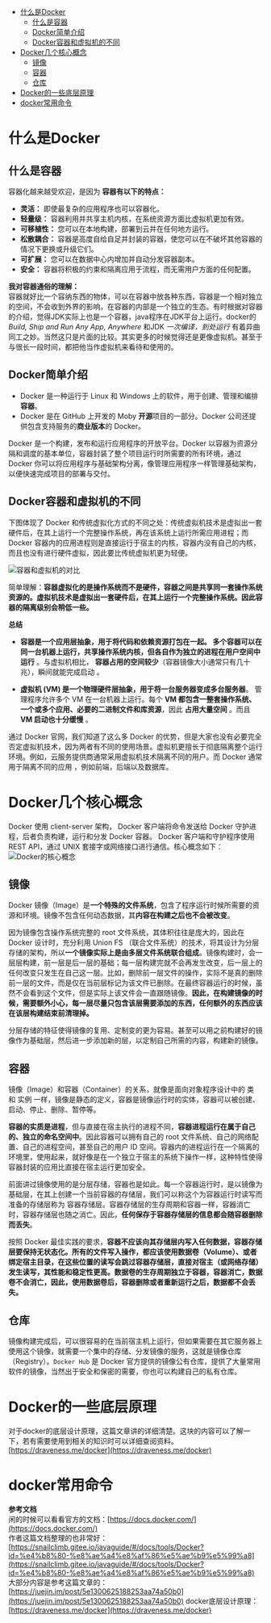 <!-- TOC -->

- [什么是Docker](#什么是docker)
  - [什么是容器](#什么是容器)
  - [Docker简单介绍](#docker简单介绍)
  - [Docker容器和虚拟机的不同](#docker容器和虚拟机的不同)
- [Docker几个核心概念](#docker几个核心概念)
  - [镜像](#镜像)
  - [容器](#容器)
  - [仓库](#仓库)
- [Docker的一些底层原理](#docker的一些底层原理)
- [docker常用命令](#docker常用命令)

<!-- /TOC -->
# 什么是Docker

## 什么是容器

容器化越来越受欢迎，是因为 **容器有以下的特点：**
- **灵活：** 即使最复杂的应用程序也可以容器化。   
- **轻量级：** 容器利用并共享主机内核，在系统资源方面比虚拟机更加有效。
- **可移植性：** 您可以在本地构建，部署到云并在任何地方运行。
- **松散耦合：** 容器是高度自给自足并封装的容器，使您可以在不破坏其他容器的情况下更换或升级它们。
- **可扩展：** 您可以在数据中心内增加并自动分发容器副本。
- **安全：** 容器将积极的约束和隔离应用于流程，而无需用户方面的任何配置。

**我对容器通俗的理解：**   
容器就好比一个容纳东西的物体，可以在容器中放各种东西，容器是一个相对独立的空间，不会收到外界的影响，在容器的内部是一个独立的生态。有时根据对容器的介绍，觉得JDK实际上也是一个容器，java程序在JDK平台上运行。docker的 *Build, Ship and Run Any App, Anywhere* 和JDK *一次编译，到处运行* 有着异曲同工之妙。当然这只是片面的比较。其实更多的时候觉得还是更像虚拟机。甚至于与很长一段时间，都把他当作虚拟机来看待和使用的。

## Docker简单介绍

- Docker 是一种运行于 Linux 和 Windows 上的软件，用于创建、管理和编排**容器**。
- Docker 是在 GitHub 上开发的 Moby **开源**项目的一部分。Docker 公司还提供包含支持服务的**商业版本**的 Docker。

Docker 是一个构建，发布和运行应用程序的开放平台。Docker 以容器为资源分隔和调度的基本单位，容器封装了整个项目运行时所需要的所有环境，通过 Docker 你可以将应用程序与基础架构分离，像管理应用程序一样管理基础架构，以便快速完成项目的部署与交付。

## Docker容器和虚拟机的不同

下图体现了 Docker 和传统虚拟化方式的不同之处：传统虚拟机技术是虚拟出一套硬件后，在其上运行一个完整操作系统，再在该系统上运行所需应用进程；而 Docker 容器内的应用进程则是直接运行于宿主的内核，容器内没有自己的内核，而且也没有进行硬件虚拟，因此要比传统虚拟机更为轻便。

![容器和虚拟机的对比](http://sunyanping.gitee.io/it-keep/ASSET/容器和虚拟机的对比.jpg)

简单理解：**容器虚拟化的是操作系统而不是硬件，容器之间是共享同一套操作系统资源的。虚拟机技术是虚拟出一套硬件后，在其上运行一个完整操作系统。因此容器的隔离级别会稍低一些。**

**总结**   
- **容器是一个应用层抽象，用于将代码和依赖资源打包在一起。 多个容器可以在同一台机器上运行，共享操作系统内核，但各自作为独立的进程在用户空间中运行** 。与虚拟机相比， **容器占用的空间较少**（容器镜像大小通常只有几十兆），瞬间就能完成启动 。

- **虚拟机 (VM) 是一个物理硬件层抽象，用于将一台服务器变成多台服务器**。 管理程序允许多个 VM 在一台机器上运行。每个 **VM 都包含一整套操作系统、一个或多个应用、必要的二进制文件和库资源**，因此 **占用大量空间** 。而且 **VM 启动也十分缓慢** 。

通过 Docker 官网，我们知道了这么多 Docker 的优势，但是大家也没有必要完全否定虚拟机技术，因为两者有不同的使用场景。虚拟机更擅长于彻底隔离整个运行环境。例如，云服务提供商通常采用虚拟机技术隔离不同的用户。而 Docker 通常用于隔离不同的应用 ，例如前端，后端以及数据库。

# Docker几个核心概念
Docker 使用 client-server 架构， Docker 客户端将命令发送给 Docker 守护进程，后者负责构建，运行和分发 Docker 容器。 Docker 客户端和守护程序使用 REST API，通过 UNIX 套接字或网络接口进行通信。核心概念如下：
![Docker的核心概念](http://sunyanping.gitee.io/it-keep/ASSET/Docker的核心概念.jpg)

## 镜像

Docker 镜像（Image）是**一个特殊的文件系统**，包含了程序运行时候所需要的资源和环境。镜像不包含任何动态数据，其**内容在构建之后也不会被改变**。

因为镜像包含操作系统完整的 root 文件系统，其体积往往是庞大的，因此在 Docker 设计时，充分利用 Union FS （联合文件系统）的技术，将其设计为分层存储的架构，所以**一个镜像实际上是由多层文件系统联合组成**。镜像构建时，会一层层构建，前一层是后一层的基础；每一层构建完就不会再发生改变，后一层上的任何改变只发生在自己这一层。比如，删除前一层文件的操作，实际不是真的删除前一层的文件，而是仅在当前层标记为该文件已删除。在最终容器运行的时候，虽然不会看到这个文件，但是实际上该文件会一直跟随镜像。**因此，在构建镜像的时候，需要额外小心，每一层尽量只包含该层需要添加的东西，任何额外的东西应该在该层构建结束前清理掉。**

分层存储的特征使得镜像的复用、定制变的更为容易。甚至可以用之前构建好的镜像作为基础层，然后进一步添加新的层，以定制自己所需的内容，构建新的镜像。

## 容器
镜像（Image）和容器（Container）的关系，就像是面向对象程序设计中的 类 和 实例 一样，镜像是静态的定义，容器是镜像运行时的实体，容器可以被创建、启动、停止、删除、暂停等。

**容器的实质是进程**，但与直接在宿主执行的进程不同，**容器进程运行在属于自己的、独立的命名空间中**。因此容器可以拥有自己的 root 文件系统、自己的网络配置、自己的进程空间，甚至自己的用户 ID 空间。容器内的进程运行在一个隔离的环境里，使用起来，就好像是在一个独立于宿主的系统下操作一样，这种特性使得容器封装的应用比直接在宿主运行更加安全。

前面讲过镜像使用的是分层存储，容器也是如此。每一个容器运行时，是以镜像为基础层，在其上创建一个当前容器的存储层，我们可以称这个为容器运行时读写而准备的存储层称为 容器存储层。容器存储层的生存周期和容器一样，容器消亡时，容器存储层也随之消亡。因此，**任何保存于容器存储层的信息都会随容器删除而丢失**。

按照 Docker 最佳实践的要求，**容器不应该向其存储层内写入任何数据，容器存储层要保持无状态化。所有的文件写入操作，都应该使用数据卷（Volume）、或者绑定宿主目录，在这些位置的读写会跳过容器存储层，直接对宿主（或网络存储）发生读写，其性能和稳定性更高。数据卷的生存周期独立于容器，容器消亡，数据卷不会消亡，因此，使用数据卷后，容器删除或者重新运行之后，数据都不会丢失。**

## 仓库
镜像构建完成后，可以很容易的在当前宿主机上运行，但如果需要在其它服务器上使用这个镜像，就需要一个集中的存储、分发镜像的服务，这就是镜像仓库（Registry）。`Docker Hub` 是 Docker 官方提供的镜像公有仓库，提供了大量常用软件的镜像，当然出于安全和保密的需要，你也可以构建自己的私有仓库。

# Docker的一些底层原理
对于docker的底层设计原理，这篇文章讲的详细清楚。这块的内容可以了解一下，若有需要使用到相关的知识时可以详细查阅资料。
[https://draveness.me/docker](https://draveness.me/docker)

# docker常用命令

**参考文档**    
闲的时候可以看看官方的文档：[https://docs.docker.com/](https://docs.docker.com/)  
作者这篇文档整理的也非常好：[https://snailclimb.gitee.io/javaguide/#/docs/tools/Docker?id=%e4%b8%80-%e8%ae%a4%e8%af%86%e5%ae%b9%e5%99%a8](https://snailclimb.gitee.io/javaguide/#/docs/tools/Docker?id=%e4%b8%80-%e8%ae%a4%e8%af%86%e5%ae%b9%e5%99%a8)  
大部分内容是参考这篇文章的：[https://juejin.im/post/5e1300625188253aa74a50b0](https://juejin.im/post/5e1300625188253aa74a50b0)
docker底层设计原理：[https://draveness.me/docker](https://draveness.me/docker)